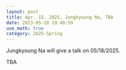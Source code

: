 ```yaml
---
layout: post
title: Apr. 15. 2025, Jungkyoung Na, TBA
date: 2023-05-18 19:40:59
use_math: true
category: 2025-Spring
---
```

 
Jungkyoung Na will give a talk on 05/18/2025.

TBA
